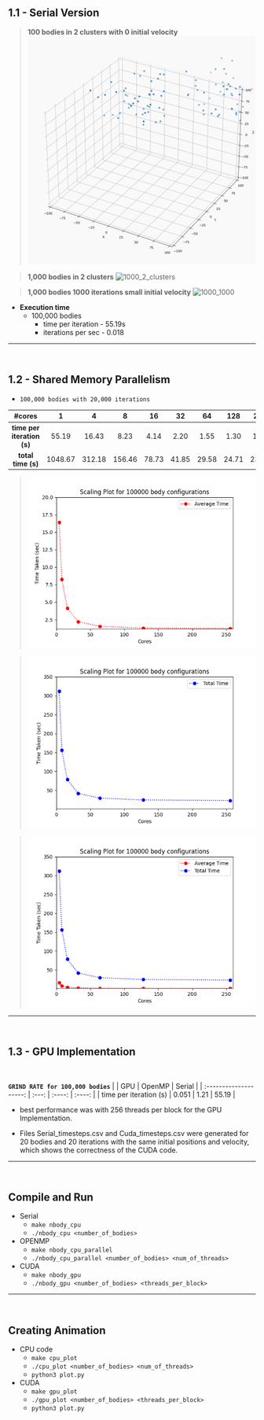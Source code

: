 ## **1.1 - Serial Version**
> **100 bodies in 2 clusters with 0 initial velocity**
![100_2_clusters_0_v](/GIFS/100_2_clusters_0_v.gif)

> **1,000 bodies in 2 clusters**
![1000_2_clusters](/GIFS/1000_2_clusters.gif)

> **1,000 bodies 1000 iterations small initial velocity**
![1000_1000](/GIFS/1000_1000.gif)

* **Execution time**
    * 100,000 bodies
        * time per iteration - 55.19s
        * iterations per sec - 0.018

---
</br>

## **1.2 - Shared Memory Parallelism**

* ```100,000 bodies with 20,000 iterations``` 

|          \#cores           |    1    |   4    |   8    |  16   |  32   |  64   |  128  |  256  |
| :------------------------: | :-----: | :----: | :----: | :---: | :---: | :---: | :---: | :---: |
| **time per iteration (s)** |  55.19  | 16.43  |  8.23  | 4.14  | 2.20  | 1.55  | 1.30  | 1.21  |
|     **total time (s)**     | 1048.67 | 312.18 | 156.46 | 78.73 | 41.85 | 29.58 | 24.71 | 23.13 |

> ![](/Plots/openmp_avg.png)

> ![](/Plots/openmp_tot.png)

> ![](/Plots/openmp_combined.png)
---
</br>

## **1.3 - GPU Implementation**
</br>

**```GRIND RATE for 100,000 bodies```**
|                        |  GPU  | OpenMP | Serial |
| :--------------------: | :---: | :----: | :----: |
| time per iteration (s) | 0.051 |  1.21  | 55.19  |

* best performance was with 256 threads per block for the GPU Implementation.

* Files Serial_timesteps.csv and Cuda_timesteps.csv were generated for 20 bodies and 20 iterations with the same initial positions and velocity, which shows the correctness of the CUDA code.

---
</br>

## **Compile and Run**

* Serial
    * ```make nbody_cpu```
    * ```./nbody_cpu <number_of_bodies>```
* OPENMP
    * ```make nbody_cpu_parallel```
    * ```./nbody_cpu_parallel <number_of_bodies> <num_of_threads>```
* CUDA
    * ```make nbody_gpu```
    * ```./nbody_gpu <number_of_bodies> <threads_per_block>```

---
</br>

## **Creating Animation**
* CPU code
    * ```make cpu_plot```
    * ```./cpu_plot <number_of_bodies> <num_of_threads>```
    * ```python3 plot.py```
* CUDA
    * ```make gpu_plot``` 
    * ```./gpu_plot <number_of_bodies> <threads_per_block>```
    * ```python3 plot.py```
